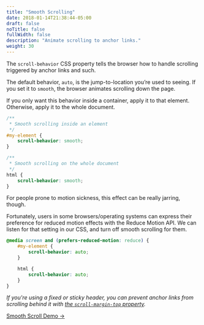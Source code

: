 ```yaml
---
title: "Smooth Scrolling"
date: 2018-01-14T21:38:44-05:00
draft: false
noTitle: false
fullWidth: false
description: "Animate scrolling to anchor links."
weight: 30
---
```


The `scroll-behavior` CSS property tells the browser how to handle scrolling triggered by anchor links and such.

The default behavior, `auto`, is the jump-to-location you’re used to seeing. If you set it to `smooth`, the browser animates scrolling down the page.

If you only want this behavior inside a container, apply it to that element. Otherwise, apply it to the whole document.

```css
/**
 * Smooth scrolling inside an element
 */
#my-element {
	scroll-behavior: smooth;
}

/**
 * Smooth scrolling on the whole document
 */
html {
	scroll-behavior: smooth;
}
```

For people prone to motion sickness, this effect can be really jarring, though.

Fortunately, users in some browsers/operating systems can express their preference for reduced motion effects with the Reduce Motion API. We can listen for that setting in our CSS, and turn off smooth scrolling for them.

```css
@media screen and (prefers-reduced-motion: reduce) {
	#my-element {
		scroll-behavior: auto;
	}

	html {
		scroll-behavior: auto;
	}
}
```

*If you're using a fixed or sticky header, you can prevent anchor links from scrolling behind it with [the `scroll-margin-top` property](https://gomakethings.com/how-to-prevent-anchor-links-from-scrolling-behind-a-sticky-header-with-one-line-of-css/).*

[Smooth Scroll Demo &rarr;](https://codepen.io/cferdinandi/pen/LqGZrb)